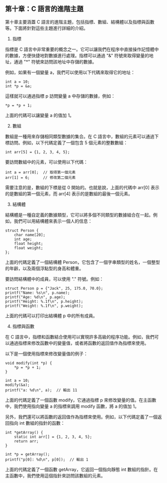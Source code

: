 ## 第十章：C 語言的進階主題

第十章主要涵蓋 C 語言的進階主題，包括指標、數組、結構體以及指標與函數等。下面將針對這些主題進行詳細的介紹。

1. 指標

指標是 C 語言中非常重要的概念之一。它可以讓我們在程序中直接操作記憶體中的數據，方便快捷地對數據進行處理。指標可以通過 "&" 符號來取得變量的地址，通過 "*" 符號來訪問該地址中存儲的數據。

例如，如果有一個變量 a，我們可以使用以下代碼來取得它的地址：

```
int a = 10;
int *p = &a;
```

這樣就可以通過指標 p 訪問變量 a 中存儲的數據，例如：

```
*p = *p + 1;
```

上面的代碼可以讓變量 a 的值加 1。

2. 數組

數組是一種用來存儲相同類型數據的集合。在 C 語言中，數組的元素可以通過下標訪問。例如，以下代碼定義了一個包含 5 個元素的整數數組：

```
int arr[5] = {1, 2, 3, 4, 5};
```

要訪問數組中的元素，可以使用以下代碼：

```
int a = arr[0];  // 取得第一個元素
arr[1] = 6;      // 修改第二個元素
```

需要注意的是，數組的下標是從 0 開始的。也就是說，上面的代碼中 arr[0] 表示的是數組的第一個元素，而 arr[4] 表示的是數組的最後一個元素。

3. 結構體

結構體是一種自定義的數據類型，它可以將多個不同類型的數據組合在一起。例如，我們可以用結構體來表示一個人的信息：

```
struct Person {
    char name[20];
    int age;
    float height;
    float weight;
};
```

上面的代碼定義了一個結構體 Person，它包含了一個字串類型的姓名，一個整型的年齡，以及兩個浮點型的身高和體重。

要訪問結構體中的成員，可以使用 "." 符號。例如：

```
struct Person p = {"Jack", 25, 175.0, 70.0};
printf("Name: %s\n", p.name);
printf("Age: %d\n", p.age);
printf("Height: %.1f\n", p.height);
printf("Weight: %.1f\n", p.weight);
```

上面的代碼可以打印出結構體 p 中的所有成員。

4. 指標與函數

在 C 語言中，指標和函數結合使用可以實現許多高級的程序功能。例如，我們可以通過指標來修改函數中的變量值，或者將函數的返回值作為指標來使用。

以下是一個使用指標來修改變量值的例子：

```
void modify(int *p) {
    *p = *p + 1;
}

int a = 10;
modify(&a);
printf("a: %d\n", a);  // 輸出 11
```

上面的代碼定義了一個函數 modify，它通過指標 p 來修改變量的值。在主函數中，我們使用指向變量 a 的指標來調用 modify 函數，將 a 的值加 1。

另外，我們還可以將函數的返回值作為指標來使用。例如，以下代碼定義了一個返回指向 int 數組的指針的函數：

```
int *getArray() {
    static int arr[] = {1, 2, 3, 4, 5};
    return arr;
}

int *p = getArray();
printf("p[0]: %d\n", p[0]);  // 輸出 1
```

上面的代碼定義了一個函數 getArray，它返回一個指向靜態 int 數組的指針。在主函數中，我們使用這個指針來訪問該數組的元素。